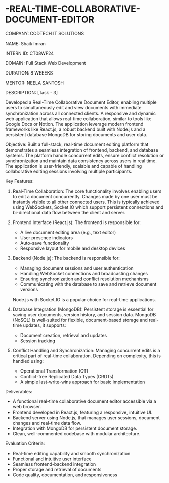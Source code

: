 # -REAL-TIME-COLLABORATIVE-DOCUMENT-EDITOR

COMPANY: CODTECH IT SOLUTIONS

NAME: Shaik Imran

INTERN ID: CT08WF24

DOMAIN: Full Stack Web Development

DURATION: 8 WEEEKS

MENTOR: NEELA SANTOSH

DESCRIPTION: [Task - 3]

Developed a Real-Time Collaborative Document Editor, enabling multiple users to simultaneously edit and view documents with immediate synchronization across all connected clients. A responsive and dynamic web application that allows real-time collaboration, similar to tools like Google Docs or Notion. The application leverage modern frontend frameworks like React.js, a robust backend built with Node.js and a persistent database MongoDB for storing documents and user data.

Objective:
Built a full-stack, real-time document editing platform that demonstrates a seamless integration of frontend, backend, and database systems. The platform handle concurrent edits, ensure conflict resolution or synchronization and maintain data consistency across users in real time. The application is user-friendly, scalable and capable of handling collaborative editing sessions involving multiple participants.

Key Features:

1. Real-Time Collaboration:
   The core functionality involves enabling users to edit a document concurrently. Changes made by one user must be instantly visible to all other connected users. This is typically achieved using WebSockets, Socket.IO which support persistent connections and bi-directional data flow between the client and server.

2. Frontend Interface (React.js):
   The frontend is responsible for:

   * A live document editing area (e.g., text editor)
   * User presence indicators
   * Auto-save functionality
   * Responsive layout for mobile and desktop devices

3. Backend (Node.js):
   The backend is responsible for:

   * Managing document sessions and user authentication
   * Handling WebSocket connections and broadcasting changes
   * Ensuring synchronization and conflict resolution mechanisms
   * Communicating with the database to save and retrieve document versions

   Node.js with Socket.IO is a popular choice for real-time applications.

4. Database Integration (MongoDB):
   Persistent storage is essential for saving user documents, version history, and session data. MongoDB (NoSQL) is well-suited for flexible, document-based storage and real-time updates, it supports:

   * Document creation, retrieval and updates
   * Session tracking

6. Conflict Handling and Synchronization:
   Managing concurrent edits is a critical part of real-time collaboration. Depending on complexity, this is handled using:

   * Operational Transformation (OT)
   * Conflict-free Replicated Data Types (CRDTs)
   * A simple last-write-wins approach for basic implementation

Deliverables:

* A functional real-time collaborative document editor accessible via a web browser.
* Frontend developed in React.js, featuring a responsive, intuitive UI.
* Backend server using Node.js, that manages user sessions, document changes and real-time data flow.
* Integration with MongoDB for persistent document storage.
* Clean, well-commented codebase with modular architecture.

Evaluation Criteria:

* Real-time editing capability and smooth synchronization
* Functional and intuitive user interface
* Seamless frontend-backend integration
* Proper storage and retrieval of documents
* Code quality, documentation, and responsiveness



